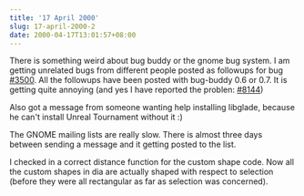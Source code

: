 ```yaml
---
title: '17 April 2000'
slug: 17-april-2000-2
date: 2000-04-17T13:01:57+08:00
---
```


There is something weird about bug buddy or the gnome bug
system. I am getting unrelated bugs from different people
posted as followups for bug
[\#3500](http://bugs.gnome.org/db/35/3500.html). All
the followups have been posted with bug-buddy 0.6 or 0.7.
It is getting quite annoying (and yes I have reported the
problen: [\#8144](http://bugs.gnome.org/db/81/8144.html))

Also
got a message from someone wanting help installing
libglade, because he can\'t install Unreal Tournament without
it :)

The GNOME mailing lists are really slow. There is
almost
three days between sending a message and it getting posted
to the list.

I checked in a correct distance function for the
custom
shape code. Now all the custom shapes in dia are actually
shaped with respect to selection (before they were all
rectangular as far as selection was concerned).
